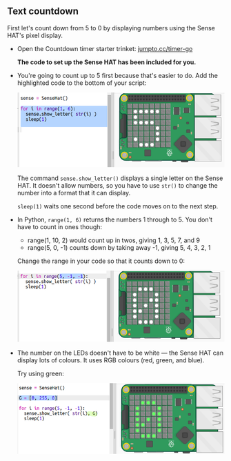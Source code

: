## Text countdown

First let's count down from 5 to 0 by displaying numbers using the Sense HAT's pixel display.

+ Open the Countdown timer starter trinket: <a href="http://jumpto.cc/timer-go" target="_blank">jumpto.cc/timer-go</a>
    
    **The code to set up the Sense HAT has been included for you.**

+ You're going to count up to 5 first because that's easier to do. Add the highlighted code to the bottom of your script:
    
    ![zrzut ekranu](images/timer-count.png)
    
    The command `sense.show_letter()` displays a single letter on the Sense HAT. It doesn't allow numbers, so you have to use `str()` to change the number into a format that it can display.
    
    `sleep(1)` waits one second before the code moves on to the next step.

+ In Python, `range(1, 6)` returns the numbers 1 through to 5. You don't have to count in ones though:
    
    + range(1, 10, 2) would count up in twos, giving 1, 3, 5, 7, and 9
    + range(5, 0, -1) counts down by taking away -1, giving 5, 4, 3, 2, 1
    
    Change the range in your code so that it counts down to 0:
    
    ![zrzut ekranu](images/timer-numbers.png)

+ The number on the LEDs doesn't have to be white — the Sense HAT can display lots of colours. It uses RGB colours (red, green, and blue).
    
    Try using green:
    
    ![zrzut ekranu](images/timer-green.png)